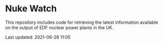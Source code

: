 # Nuke Watch

This repository includes code for retrieving the latest information available on the output of EDF nuclear power plants in the UK.

Last updated: 2021-06-26 11:05